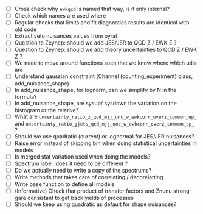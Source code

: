    - [ ] Cross check why `ewkqcd` is named that way, is it only internal?
   - [ ] Check which names are used where
   - [ ] Regular checks that limits and fit diagnostics results are identical with old code
   - [ ] Extract veto nuisances values from pyrat 
   - [ ] Question to Zeynep: should we add JES/JER to QCD Z / EWK Z ?
   - [ ] Question to Zeynep: should we add theory uncertainties to QCD Z / EWK Z ?
   - [ ] We need to move around functions such that we know where which utils are
   - [ ] Understand gaussian constraint (Channel (counting_experiment) class, add_nuisance_shape)
   - [ ] In add_nuisance_shape, for lognorm, can we simplify by N in the formula?
   - [ ] In add_nuisance_shape, are sysup/ sysdown the variation on the histogram or the relative?
   - [ ] What are `uncertainty_ratio_z_qcd_mjj_unc_w_ewkcorr_overz_common_up_` and `uncertainty_ratio_gjets_qcd_mjj_unc_w_ewkcorr_overz_common_up_` ?
   - [ ] Should we use quadratic (current) or lognormal for JES/JER nuisances?
   - [ ] Raise error instead of skipping bin when doing statistical uncertainties in models
   - [ ] Is merged stat variation used when doing the models?
   - [ ] Spectrum label: does it need to be different ?
   - [ ] Do we actually need to write a copy of the spectrums?
   - [ ] Write methods that takes care of correlating / decorelatting
   - [ ] Write base function to define all models
   - [ ] (Informative) Check that product of transfer factors and Znunu strong gare consistant to get back yields of processes
   - [ ] Should we keep using quadratic as default for shape nuisances?